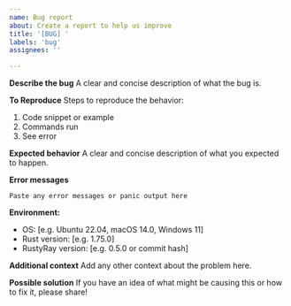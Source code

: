 ```yaml
---
name: Bug report
about: Create a report to help us improve
title: '[BUG] '
labels: 'bug'
assignees: ''

---
```


**Describe the bug**
A clear and concise description of what the bug is.

**To Reproduce**
Steps to reproduce the behavior:
1. Code snippet or example
2. Commands run
3. See error

**Expected behavior**
A clear and concise description of what you expected to happen.

**Error messages**
```
Paste any error messages or panic output here
```

**Environment:**
 - OS: [e.g. Ubuntu 22.04, macOS 14.0, Windows 11]
 - Rust version: [e.g. 1.75.0]
 - RustyRay version: [e.g. 0.5.0 or commit hash]

**Additional context**
Add any other context about the problem here.

**Possible solution**
If you have an idea of what might be causing this or how to fix it, please share!